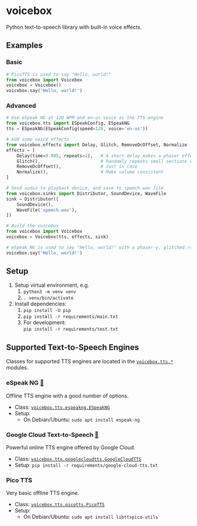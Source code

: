 # voicebox

Python text-to-speech library with built-in voice effects.

## Examples

### Basic

```python
# PicoTTS is used to say "Hello, world!"
from voicebox import Voicebox
voicebox = Voicebox()
voicebox.say('Hello, world!')
```

### Advanced

```python
# Use eSpeak NG at 120 WPM and en-us voice as the TTS engine
from voicebox.tts import ESpeakConfig, ESpeakNG
tts = ESpeakNG(ESpeakConfig(speed=120, voice='en-us'))

# Add some voice effects
from voicebox.effects import Delay, Glitch, RemoveDcOffset, Normalize
effects = [
    Delay(time=0.005, repeats=2),   # A short delay makes a phaser effect
    Glitch(),                       # Randomly repeats small sections of audio
    RemoveDcOffset(),               # Just in case
    Normalize(),                    # Make volume consistent
]

# Send audio to playback device, and save to speech.wav file
from voicebox.sinks import Distributor, SoundDevice, WaveFile
sink = Distributor([
    SoundDevice(),
    WaveFile('speech.wav'),
])

# Build the voicebox
from voicebox import Voicebox
voicebox = Voicebox(tts, effects, sink)

# eSpeak NG is used to say "Hello, world!" with a phaser-y, glitched robot voice
voicebox.say('Hello, world!')
```

## Setup

1. Setup virtual environment, e.g.
   1. `python3 -m venv venv`
   2. `. venv/bin/activate`
2. Install dependencies:
   1. `pip install -U pip`
   2. `pip install -r requirements/main.txt`
   3. For development:\
      `pip install -r requirements/test.txt`

## Supported Text-to-Speech Engines

Classes for supported TTS engines are located in the [`voicebox.tts.*`](./voicebox/tts/) modules.

### eSpeak NG [🔗](https://github.com/espeak-ng/espeak-ng)

Offline TTS engine with a good number of options.

- Class: [`voicebox.tts.espeakng.ESpeakNG`](./voicebox/tts/espeakng.py)
- Setup:
  - On Debian/Ubuntu: `sudo apt install espeak-ng`

### Google Cloud Text-to-Speech [🔗](https://cloud.google.com/text-to-speech)

Powerful online TTS engine offered by Google Cloud.

- Class: [`voicebox.tts.googlecloudtts.GoogleCloudTTS`](./voicebox/tts/googlecloudtts.py)
- Setup: `pip install -r requirements/google-cloud-tts.txt`

### Pico TTS

Very basic offline TTS engine.

- Class: [`voicebox.tts.picotts.PicoTTS`](./voicebox/tts/picotts.py)
- Setup:
  - On Debian/Ubuntu: `sudo apt install libttspico-utils`
